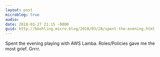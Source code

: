 ```yaml
---
layout: post
microblog: true
audio: 
date: 2018-03-27 21:15 -0800
guid: http://bbohling.micro.blog/2018/03/28/spent-the-evening.html
---
```

Spent the evening playing with AWS Lamba. Roles/Policies gave me the most grief. Grrrr.
